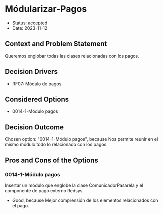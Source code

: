 # Módularizar-Pagos

* Status: accepted
* Date: 2023-11-12

## Context and Problem Statement

Queremos englobar todas las clases relacionadas con los pagos.

## Decision Drivers

* RF07: Módulo de pagos.

## Considered Options

* 0014-1-Módulo pagos

## Decision Outcome

Chosen option: "0014-1-Módulo pagos", because Nos permite reunir en el mismo módulo todo lo relacionado con los pagos.

## Pros and Cons of the Options

### 0014-1-Módulo pagos

Insertar un módulo que englobe la clase ComunicadorPasarela y el componente de pago externo Redsys.

* Good, because Mejor comprensión de los elementos relacionados con el pago.
